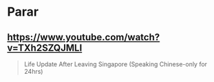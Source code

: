 # Parar

## https://www.youtube.com/watch?v=TXh2SZQJMLI

> Life Update After Leaving Singapore (Speaking Chinese-only for 24hrs) 
